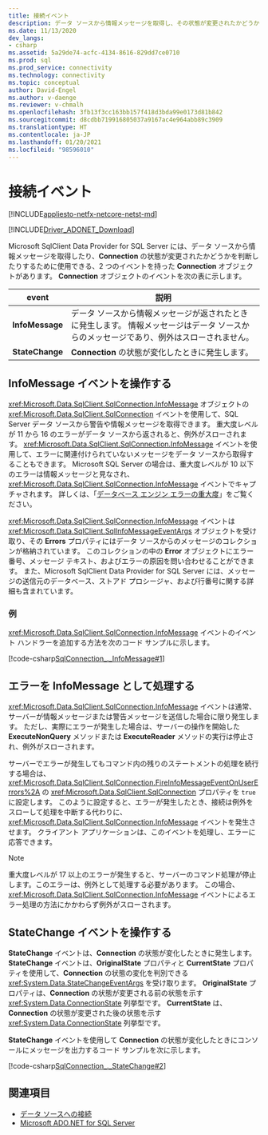 ```yaml
---
title: 接続イベント
description: データ ソースから情報メッセージを取得し、その状態が変更されたかどうかを判断する接続イベント。
ms.date: 11/13/2020
dev_langs:
- csharp
ms.assetid: 5a29de74-acfc-4134-8616-829dd7ce0710
ms.prod: sql
ms.prod_service: connectivity
ms.technology: connectivity
ms.topic: conceptual
author: David-Engel
ms.author: v-daenge
ms.reviewer: v-chmalh
ms.openlocfilehash: 3fb13f3cc163bb157f418d3bda99e0173d81b842
ms.sourcegitcommit: d8cdbb719916805037a9167ac4e964abb89c3909
ms.translationtype: HT
ms.contentlocale: ja-JP
ms.lasthandoff: 01/20/2021
ms.locfileid: "98596010"
---
```

# <a name="connection-events"></a>接続イベント

[!INCLUDE[appliesto-netfx-netcore-netst-md](../../includes/appliesto-netfx-netcore-netst-md.md)]

[!INCLUDE[Driver_ADONET_Download](../../includes/driver_adonet_download.md)]

Microsoft SqlClient Data Provider for SQL Server には、データ ソースから情報メッセージを取得したり、**Connection** の状態が変更されたかどうかを判断したりするために使用できる、2 つのイベントを持った **Connection** オブジェクトがあります。 **Connection** オブジェクトのイベントを次の表に示します。

|event|説明|  
|-----------|-----------------|  
|**InfoMessage**|データ ソースから情報メッセージが返されたときに発生します。 情報メッセージはデータ ソースからのメッセージであり、例外はスローされません。|  
|**StateChange**|**Connection** の状態が変化したときに発生します。|  

## <a name="work-with-the-infomessage-event"></a>InfoMessage イベントを操作する

<xref:Microsoft.Data.SqlClient.SqlConnection.InfoMessage> オブジェクトの <xref:Microsoft.Data.SqlClient.SqlConnection> イベントを使用して、SQL Server データ ソースから警告や情報メッセージを取得できます。 重大度レベルが 11 から 16 のエラーがデータ ソースから返されると、例外がスローされます。 <xref:Microsoft.Data.SqlClient.SqlConnection.InfoMessage> イベントを使用して、エラーに関連付けられていないメッセージをデータ ソースから取得することもできます。 Microsoft SQL Server の場合は、重大度レベルが 10 以下のエラーは情報メッセージと見なされ、<xref:Microsoft.Data.SqlClient.SqlConnection.InfoMessage> イベントでキャプチャされます。 詳しくは、「[データベース エンジン エラーの重大度](../../relational-databases/errors-events/database-engine-error-severities.md)」をご覧ください。

<xref:Microsoft.Data.SqlClient.SqlConnection.InfoMessage> イベントは <xref:Microsoft.Data.SqlClient.SqlInfoMessageEventArgs> オブジェクトを受け取り、その **Errors** プロパティにはデータ ソースからのメッセージのコレクションが格納されています。 このコレクションの中の **Error** オブジェクトにエラー番号、メッセージ テキスト、およびエラーの原因を問い合わせることができます。 また、Microsoft SqlClient Data Provider for SQL Server には、メッセージの送信元のデータベース、ストアド プロシージャ、および行番号に関する詳細も含まれています。

### <a name="example"></a>例

<xref:Microsoft.Data.SqlClient.SqlConnection.InfoMessage> イベントのイベント ハンドラーを追加する方法を次のコード サンプルに示します。

[!code-csharp[SqlConnection_._InfoMessage#1](~/../sqlclient/doc/samples/SqlConnection_InfoMessage_StateChange.cs#1)]

## <a name="handle-errors-as-infomessages"></a>エラーを InfoMessage として処理する

<xref:Microsoft.Data.SqlClient.SqlConnection.InfoMessage> イベントは通常、サーバーが情報メッセージまたは警告メッセージを送信した場合に限り発生します。 ただし、実際にエラーが発生した場合は、サーバーの操作を開始した **ExecuteNonQuery** メソッドまたは **ExecuteReader** メソッドの実行は停止され、例外がスローされます。

サーバーでエラーが発生してもコマンド内の残りのステートメントの処理を続行する場合は、<xref:Microsoft.Data.SqlClient.SqlConnection.FireInfoMessageEventOnUserErrors%2A> の <xref:Microsoft.Data.SqlClient.SqlConnection> プロパティを `true` に設定します。 このように設定すると、エラーが発生したとき、接続は例外をスローして処理を中断する代わりに、<xref:Microsoft.Data.SqlClient.SqlConnection.InfoMessage> イベントを発生させます。 クライアント アプリケーションは、このイベントを処理し、エラーに応答できます。

> [!NOTE]
> 重大度レベルが 17 以上のエラーが発生すると、サーバーのコマンド処理が停止します。このエラーは、例外として処理する必要があります。 この場合、<xref:Microsoft.Data.SqlClient.SqlConnection.InfoMessage> イベントによるエラー処理の方法にかかわらず例外がスローされます。

## <a name="work-with-the-statechange-event"></a>StateChange イベントを操作する

**StateChange** イベントは、**Connection** の状態が変化したときに発生します。 **StateChange** イベントは、**OriginalState** プロパティと **CurrentState** プロパティを使用して、**Connection** の状態の変化を判別できる <xref:System.Data.StateChangeEventArgs> を受け取ります。 **OriginalState** プロパティは、**Connection** の状態が変更される前の状態を示す <xref:System.Data.ConnectionState> 列挙型です。 **CurrentState** は、**Connection** の状態が変更された後の状態を示す <xref:System.Data.ConnectionState> 列挙型です。

**StateChange** イベントを使用して **Connection** の状態が変化したときにコンソールにメッセージを出力するコード サンプルを次に示します。

[!code-csharp[SqlConnection_._StateChange#2](~/../sqlclient/doc/samples/SqlConnection_InfoMessage_StateChange.cs#2)]

## <a name="see-also"></a>関連項目

- [データ ソースへの接続](connecting-to-data-source.md)
- [Microsoft ADO.NET for SQL Server](microsoft-ado-net-sql-server.md)